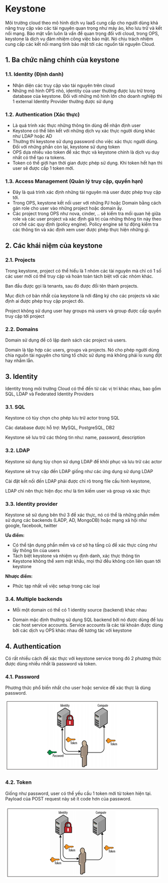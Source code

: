 # Keystone

Môi trường cloud theo mô hình dịch vụ IaaS cung cấp cho người dùng khả năng truy cập vào các tài nguyên quan trọng như máy ảo, kho lưu trữ và kết nối mạng. Bảo mật vẫn luôn là vấn đề quan trọng đối với cloud, trong OPS, keystone là dịch vụ đảm nhiệm công việc bảo mật. Nó chịu trách nhiệm cung cấp các kết nối mang tính bảo mật tới các nguồn tài nguyên Cloud.

## 1. Ba chức năng chính của keystone

### 1.1. Identity (Định danh)

- Nhận diện các truy cập vào tài nguyên trên cloud
- Những mô hình OPS nhỏ, identity của user thường được lưu trữ trong database của keystone. Đối với những mô hình lớn cho doanh nghiệp thì 1 external Identity Provider thường được sử dụng

### 1.2. Authentication (Xác thực)

- Là quá trình xác thực những thông tin dùng để nhận định user
- Keystone có thể liên kết với những dịch vụ xác thực người dùng khác như LDAP hoặc AD
- Thường thì keystone sử dụng password cho việc xác thực người dùng. Đối với những phần còn lại, keystone sử dụng token
- OPS dựa nhiều vào token để xác thực và keystone chính là dịch vụ duy nhất có thể tạo ra tokens.
- Token có thể giới hạn thời gian được phép sử dụng. Khi token hết hạn thì user sẽ được cấp 1 token mới.

### 1.3. Access Management (Quản lý truy cập, quyền hạn)

- Đây là quá trình xác định những tài nguyên mà user được phép truy cập tới.
- Trong OPS, keystone kết nối user với những PJ hoặc Domain bằng cách gán role cho user vào những project hoặc domain ấy.
- Các project trong OPS như nova, cinder, ..  sẽ kiểm tra mối quan hệ giữa role và các user project và xác định giá trị của những thông tin này theo cơ chế các quy định (policy engine). Policy engine sẽ tự động kiểm tra các thông tin và xác định xem user được phép thực hiện những gì.

## 2. Các khái niệm của keystone

### 2.1. Projects

Trong keystone, project có thể hiểu là 1 nhóm các tài nguyên mà chỉ có 1 số các user mới có thể truy cập và hoàn toàn tách biệt với các nhóm khác.

Ban đầu được gọi là tenants, sau đó được đổi tên thành projects.

Mục đích cơ bản nhất của keystone là nới đăng ký cho các projects và xác định ai được phép truy cập project đó.

Project không sử dụng user hay groups mà users và group được cấp quyền truy cập tới project 

### 2.2. Domains

Domain sử dụng để cô lập danh sách các project và users.

Domain là tập hợp các users, groups và projects. Nó cho phép người dùng chia nguồn tài nguyên cho từng tổ chức sử dụng mà không phải lo xung đột hay nhầm lẫn.


## 3. Identity

Identity trong môi trường Cloud có thể đến từ các vị trí khác nhau, bao gồm SQL, LDAP và Federated Identity Providers

### 3.1. SQL

Keystone có tùy chọn cho phép lưu trữ actor trong SQL

Các database được hỗ trợ: MySQL, PostgreSQL, DB2

Keystone sẽ lưu trữ các thông tin như: name, password, description

### 3.2. LDAP

Keystone sử dụng tùy chọn sử dụng LDAP để khôi phục và lưu trữ các actor

Keystone sẽ truy cập đến LDAP giống như các ứng dụng sử dụng LDAP

Cài đặt kết nối đến LDAP phải được chỉ rõ trong file cấu hình keystone,

LDAP chỉ nên thực hiện đọc như là tìm kiếm user và group và xác thực 

### 3.3. Identity provider

Keystone sẽ sử dụng bên thứ 3 để xác thực, nó có thể là những phần mềm sử dụng các backends (LADP, AD, MongoDB) hoặc mạng xã hội như google, facebook, twitter

**Ưu điểm:**

- Có thể tận dụng phần mềm và cơ sở hạ tầng cũ để xác thực cũng như lấy thông tin của users
- Tách biệt keystone và nhiệm vụ định danh, xác thực thông tin
- Keystone không thể xem mật khẩu, mọi thứ đều không còn liên quan tới keystone

**Nhược điểm:**

- Phức tạp nhất về việc setup trong các loại

### 3.4. Multiple backends

- Mỗi một domain có thể có 1 identity source (backend) khác nhau

- Domain mặc định thường sử dụng SQL backend bởi nó được dùng để lưu các host service accounts. Service accounts là các tài khoản được dùng bởi các dịch vụ OPS khác nhau để tương tác với keystone

## 4. Authentication

Có rất nhiều cách để xác thực với keystone service trong đó 2 phương thức được dùng nhiều nhất là password và token.

### 4.1. Password

Phương thức phổ biến nhất  cho user hoặc service để xác thực là dùng password.

![](../images/Screenshot_43.png)

### 4.2. Token

Giống như password, user có thể yếu cầu 1 token mới từ token hiện tại. Payload của POST request này sẽ ít code hơn của password.

![](../images/Screenshot_45.png)